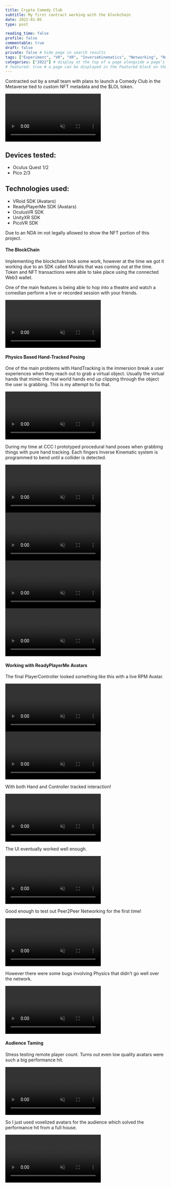```yaml
---
title: Crypto Comedy Club
subtitle: My first contract working with the blockchain
date: 2022-01-05
type: post

reading_time: false
profile: false
commentable: true
draft: false
private: false # hide page in search results
tags: ["Experiment", "VR", "XR", "InverseKinematics", "Networking", "ReadyPlayerMe", "BlockChain", "Physics", "Unity", "Hands"]
categories: ["2022"] # display at the top of a page alongside a page’s metadata
# featured: true # a page can be displayed in the Featured block on the homepage. This is useful for sticky, announcement blog posts or selected publications etc.
---
```


<p>Contracted out by a small team with plans to launch a Comedy Club in the Metaverse tied to custom NFT metadata and the $LOL token.</p>

<div class="video_thing">
    <video muted autoplay="" name="media" loop=""><source src="https://raw.githack.com/Denchyaknow/GitSite_Dencho/Develop/assets/media/projects/CryptoComedyClub/XRLog_2022_863_1.webm" type="video/mp4"></video>
</div>

<!--more-->

## Devices tested:
- Oculus Quest 1/2
- Pico 2/3

<!-- Technologies Used -->
## Technologies used:
- VRoid SDK (Avatars)
- ReadyPlayerMe SDK (Avatars)
- OculusVR SDK
- UnityXR SDK
- PicoVR SDK

<p>Due to an NDA im not legally allowed to show the NFT portion of this project.</p>

#### The BlockChain

<p>Implementing the blockchain took some work, however at the time we got it working due to an SDK called Moralis that was coming out at the time. Token and NFT transactions were able to take place using the connected Web3 wallet.</p>

<p>One of the main features is being able to hop into a theatre and watch a comedian perform a live or recorded session with your friends.</p>

<div class="video_thing">
    <video muted autoplay="" name="media" loop=""><source src="https://raw.githack.com/Denchyaknow/GitSite_Dencho/Develop/assets/media/projects/CryptoComedyClub/XRLog_2022_857.webm" type="video/mp4"></video>
</div>

#### Physics Based Hand-Tracked Posing

<p>One of the main problems with HandTracking is the immersion break a user experiences when they reach out to grab a virtual object. Usually the virtual hands that mimic the real world hands end up clipping through the object the user is grabbing. This is my attempt to fix that.</p>

<div class="video_thing">
    <video muted autoplay="" name="media" loop=""><source src="https://raw.githack.com/Denchyaknow/GitSite_Dencho/Develop/assets/media/projects/CryptoComedyClub/XRLog_2021_856.webm" type="video/mp4"></video>
</div>

<p>During my time at CCC I prototyped procedural hand poses when grabbing things with pure hand tracking. Each fingers Inverse Kinematic system is programmed to bend until a collider is detected.</p>

<div class="video_thing">
    <video muted autoplay="" name="media" loop=""><source src="https://raw.githack.com/Denchyaknow/GitSite_Dencho/Develop/assets/media/projects/CryptoComedyClub/XRLog_2021_858.webm" type="video/mp4"></video>
</div>

<div class="video_thing">
    <video muted autoplay="" name="media" loop=""><source src="https://raw.githack.com/Denchyaknow/GitSite_Dencho/Develop/assets/media/projects/CryptoComedyClub/XRLog_2022_859_1.webm" type="video/mp4"></video>
</div>

<div class="video_thing">
    <video muted autoplay="" name="media" loop=""><source src="https://raw.githack.com/Denchyaknow/GitSite_Dencho/Develop/assets/media/projects/CryptoComedyClub/XRLog_2022_859_2.webm" type="video/mp4"></video>
</div>

<div class="video_thing">
    <video muted autoplay="" name="media" loop=""><source src="https://raw.githack.com/Denchyaknow/GitSite_Dencho/Develop/assets/media/projects/CryptoComedyClub/XRLog_2022_859_3.webm" type="video/mp4"></video>
</div>

#### Working with ReadyPlayerMe Avatars

<p>The final PlayerController looked something like this with a live RPM Avatar.</p>

<div class="video_thing">
    <video muted autoplay="" name="media" loop=""><source src="https://raw.githack.com/Denchyaknow/GitSite_Dencho/Develop/assets/media/projects/CryptoComedyClub/XRLog_2022_864.webm" type="video/mp4"></video>
</div>


<div class="video_thing">
    <video muted autoplay="" name="media" loop=""><source src="https://raw.githack.com/Denchyaknow/GitSite_Dencho/Develop/assets/media/projects/CryptoComedyClub/XRLog_2022_863_1.webm" type="video/mp4"></video>
</div>

<p>With both Hand and Controller tracked interaction!</p>

<div class="video_thing">
    <video muted autoplay="" name="media" loop=""><source src="https://raw.githack.com/Denchyaknow/GitSite_Dencho/Develop/assets/media/projects/CryptoComedyClub/XRLog_2022_863_2.webm" type="video/mp4"></video>
</div>

<p>The UI eventually worked well enough.</p>

<div class="video_thing">
    <video muted autoplay="" name="media" loop=""><source src="https://raw.githack.com/Denchyaknow/GitSite_Dencho/Develop/assets/media/projects/CryptoComedyClub/XRLog_2022_866.webm" type="video/mp4"></video>
</div>

<p>Good enough to test out Peer2Peer Networking for the first time!</p>

<div class="video_thing">
    <video muted autoplay="" name="media" loop=""><source src="https://raw.githack.com/Denchyaknow/GitSite_Dencho/Develop/assets/media/projects/CryptoComedyClub/XRLog_2022_868.webm" type="video/mp4"></video>
</div>

<p>However there were some bugs involving Physics that didn't go well over the network.</p>

<div class="video_thing">
    <video muted autoplay="" name="media" loop=""><source src="https://raw.githack.com/Denchyaknow/GitSite_Dencho/Develop/assets/media/projects/CryptoComedyClub/XRLog_2022_869.webm" type="video/mp4"></video>
</div>

#### Audience Taming

<p>Stress testing remote player count. Turns out even low quality avatars were such a big performance hit.</p>

<div class="video_thing">
    <video muted autoplay="" name="media" loop=""><source src="https://raw.githack.com/Denchyaknow/GitSite_Dencho/Develop/assets/media/projects/CryptoComedyClub/XRLog_2021_846.webm" type="video/mp4"></video>
</div>

<p>So I just used voxelized avatars for the audience which solved the performance hit from a full house.</p>

<div class="video_thing">
    <video muted autoplay="" name="media" loop=""><source src="https://raw.githack.com/Denchyaknow/GitSite_Dencho/Develop/assets/media/projects/CryptoComedyClub/XRLog_2021_848.webm" type="video/mp4"></video>
</div>
